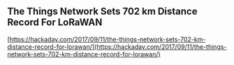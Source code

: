 ## The Things Network Sets 702 km Distance Record For LoRaWAN
  
  [https://hackaday.com/2017/09/11/the-things-network-sets-702-km-distance-record-for-lorawan/](https://hackaday.com/2017/09/11/the-things-network-sets-702-km-distance-record-for-lorawan/)